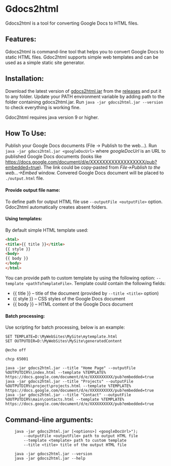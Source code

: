 # Gdocs2html
Gdocs2html is a tool for converting Google Docs to HTML files.

## Features:
Gdocs2html is command-line tool that helps you to convert Google Docs to static HTML files. Gdoc2html supports simple web templates and can be used as a simple static site generator.

## Installation:
Download the latest version of [gdocs2html.jar](https://github.com/pavel-chumakou/gdocs2html/releases/download/1.1.1/gdocs2html.jar) from the [releases](https://github.com/pavel-chumakou/gdocs2html/releases) and put it to any folder. Update your PATH environment variable by adding path to the folder containing gdocs2html.jar. Run ```java -jar gdocs2html.jar --version``` to check everything is working fine.

Gdoc2html requires java version 9 or higher.

## How To Use:
Publish your Google Docs documents (File -> Publish to the web...).
Run ```java -jar gdocs2html.jar <googleDocUrl>``` where _googleDocUrl_ is an URL to published Google Docs documents (looks like https://docs.google.com/document/d/e/XXXXXXXXXXXXXXXXXX/pub?embedded=true). The link could be copy-pasted from _File->Publish to the web...->Embed_ window.
Convered Google Docs document will be placed to ```./output.html``` file.

#### Provide output file name:
To define path for output HTML file use ```--outputFile <outputFile>``` option. Gdoc2html automatically creates absent folders.

#### Using templates:
By default simple HTML template used:
```html
<html>
<title>{{ title }}</title>
{{ style }}
<body>
{{ body }}
</body>
</html>
```
You can provide path to custom template by using the following option: ```--template <pathToTemplateFile>```.
Template could contain the following fields:
- {{ title }} – title of the document (provided by ```--title <title>``` option)
- {{ style }} – CSS styles of the Google Docs document
- {{ body }} – HTML content of the Google Docs document

#### Batch processing:
Use scripting for batch processing, below is an example:
```
SET TEMPLATE=D:\MyWebSites\MySite\mytemplate.html
SET OUTPUTDIR=D:\MyWebSites\MySite\generatedContent

@echo off

chcp 65001

java -jar gdocs2html.jar --title "Home Page" --outputFile %OUTPUTDIR%\index.html --template %TEMPLATE% https://docs.google.com/document/d/e/XXXXXXXXXX/pub?embedded=true
java -jar gdocs2html.jar --title "Projects" --outputFile %OUTPUTDIR%\project\projects.html --template %TEMPLATE% https://docs.google.com/document/d/e/XXXXXXXXXX/pub?embedded=true
java -jar gdocs2html.jar --title "Contact" --outputFile %OUTPUTDIR%\main\contacts.html --template %TEMPLATE% https://docs.google.com/document/d/e/XXXXXXXXXX/pub?embedded=true
```

## Command-line arguments:
```
    java -jar gdocs2html.jar [<options>] <googleDocUrl>");
        --outputFile <outputFile> path to output HTML file
        --template <template> path to custom template
        --title <title> title of the output HTML file

    java -jar gdocs2html.jar --version
    java -jar gdocs2html.jar --help
```



